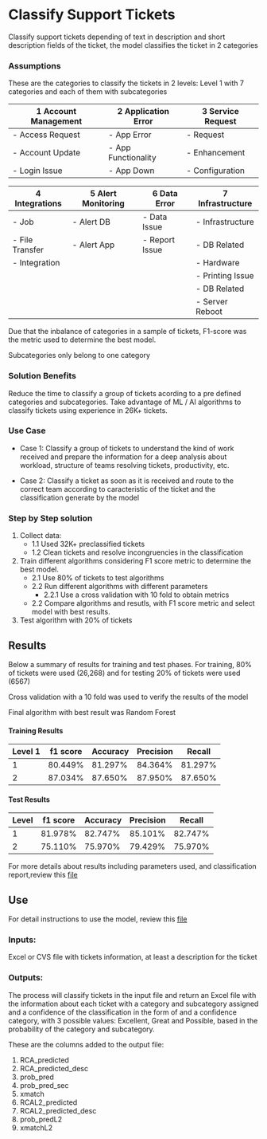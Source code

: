 # Classify Support Tickets 
Classify support tickets depending of text in description and short description fields of the ticket, the model classifies the ticket in 2 categories

### Assumptions
These are the categories to classify the tickets in 2 levels: Level 1 with 7 categories and each of them with subcategories

|1 Account Management | 2 Application Error  | 3 Service Request |
|---------------------|----------------------|-------------------|
|  - Access Request   |   - App Error        |  - Request        |
|  - Account Update   |   - App Functionality|  - Enhancement    |
|  - Login Issue      |   - App Down         |  - Configuration  |
  

|4 Integrations    | 5 Alert Monitoring  | 6 Data Error      |7 Infrastructure   |
|------------------|---------------------|-------------------|-------------------|
|  - Job           |   - Alert DB        |  - Data Issue     |  - Infrastructure |
|  - File Transfer |   - Alert App       |  - Report Issue   |  - DB Related     |
|  - Integration   |                     |                   |  - Hardware       |
|                  |                     |                   |  - Printing Issue |
|                  |                     |                   |  - DB Related     |
|                  |                     |                   |  - Server Reboot  |

Due that the inbalance of categories in a sample of tickets, F1-score was the metric used to determine the best model.

Subcategories only belong to one category

### Solution Benefits
Reduce the time to classify a group of tickets acording to a pre defined categories and subcategories.
Take advantage of ML / AI algorithms to classify tickets using experience in 26K+ tickets.

### Use Case
- Case 1:
  Classify a group of tickets to understand the kind of work received and prepare the information for a deep analysis about workload, structure of teams resolving tickets, productivity, etc.
  
- Case 2:
  Classify a ticket as soon as it is received and route to the correct team according to caracteristic of the ticket and the classification generate by the model
### Step by Step solution
1) Collect data:
   - 1.1 Used 32K+ preclassified tickets
   - 1.2 Clean tickets and resolve incongruencies in the classification
2) Train different algorithms considering F1 score metric to determine the best model.
   - 2.1 Use 80% of tickets to test algorithms
   - 2.2 Run different algorithms with different parameters
     - 2.2.1 Use a cross validation with 10 fold to obtain metrics
   - 2.2 Compare algorithms and resutls, with F1 score metric and select model with best results.
3) Test algorithm with 20% of tickets


## Results
Below a summary of results for training and test phases. For training, 80% of tickets were used (26,268) and for testing 20% of tickets were used (6567)

Cross validation with a 10 fold was used to verify the results of the model

Final algorithm with best result was Random Forest
#### Training Results

|Level 1|f1 score|Accuracy|Precision|Recall
|---|---|---|---|---|
|1         |80.449% |81.297% |  84.364%| 81.297%
|2         |87.034% |87.650% |  87.950%| 87.650%
 
 #### Test Results

|Level|f1 score|Accuracy|Precision|Recall
|---|---|---|---|---|
|1         |81.978% |82.747% |  85.101%| 82.747%
|2         |75.110%|75.970%|  79.429%| 75.970%

For more details about results including parameters used, and classification report,review this [file](results.md)


## Use
For detail instructions to use the model, review this [file](Instructions_to-run.md)
### Inputs:
Excel or CVS file with tickets information, at least a description for the ticket

### Outputs:
The process will classify tickets in the input file and return an Excel file with the information about each ticket with a category and subcategory assigned and a confidence of the classification in the form of and a confidence category, with 3 possible values: Excellent, Great and Possible, based in the probability of the category and subcategory.

These are the columns added to the output file:
1. RCA_predicted
2. RCA_predicted_desc
3. prob_pred
4. prob_pred_sec
5. xmatch
6. RCAL2_predicted
7. RCAL2_predicted_desc
8. prob_predL2
9. xmatchL2
